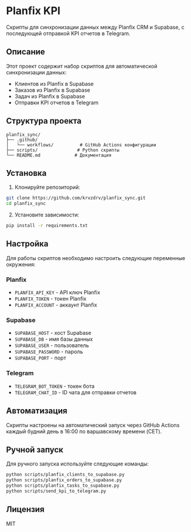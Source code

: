 # Planfix KPI

Скрипты для синхронизации данных между Planfix CRM и Supabase, с последующей отправкой KPI отчетов в Telegram.

## Описание

Этот проект содержит набор скриптов для автоматической синхронизации данных:
- Клиентов из Planfix в Supabase
- Заказов из Planfix в Supabase
- Задач из Planfix в Supabase
- Отправки KPI отчетов в Telegram

## Структура проекта

```
planfix_sync/
├── .github/
│   └── workflows/          # GitHub Actions конфигурации
├── scripts/               # Python скрипты
└── README.md             # Документация
```

## Установка

1. Клонируйте репозиторий:
```bash
git clone https://github.com/krvzdrv/planfix_sync.git
cd planfix_sync
```

2. Установите зависимости:
```bash
pip install -r requirements.txt
```

## Настройка

Для работы скриптов необходимо настроить следующие переменные окружения:

### Planfix
- `PLANFIX_API_KEY` - API ключ Planfix
- `PLANFIX_TOKEN` - токен Planfix
- `PLANFIX_ACCOUNT` - аккаунт Planfix

### Supabase
- `SUPABASE_HOST` - хост Supabase
- `SUPABASE_DB` - имя базы данных
- `SUPABASE_USER` - пользователь
- `SUPABASE_PASSWORD` - пароль
- `SUPABASE_PORT` - порт

### Telegram
- `TELEGRAM_BOT_TOKEN` - токен бота
- `TELEGRAM_CHAT_ID` - ID чата для отправки отчетов

## Автоматизация

Скрипты настроены на автоматический запуск через GitHub Actions каждый будний день в 16:00 по варшавскому времени (CET).

## Ручной запуск

Для ручного запуска используйте следующие команды:

```bash
python scripts/planfix_clients_to_supabase.py
python scripts/planfix_orders_to_supabase.py
python scripts/planfix_tasks_to_supabase.py
python scripts/send_kpi_to_telegram.py
```

## Лицензия

MIT 
